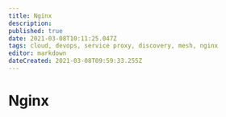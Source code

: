 ```yaml
---
title: Nginx
description: 
published: true
date: 2021-03-08T10:11:25.047Z
tags: cloud, devops, service proxy, discovery, mesh, nginx
editor: markdown
dateCreated: 2021-03-08T09:59:33.255Z
---
```


# Nginx
